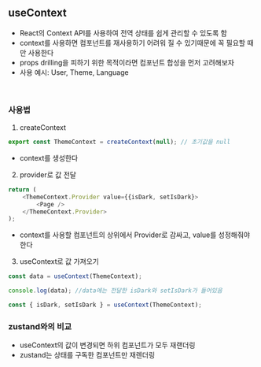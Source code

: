 ## useContext
- React의 Context API를 사용하여 전역 상태를 쉽게 관리할 수 있도록 함
- context를 사용하면 컴포넌트를 재사용하기 어려워 질 수 있기때문에 꼭 필요할 때만 사용한다
- props drilling을 피하기 위한 목적이라면 컴포넌트 합성을 먼저 고려해보자
- 사용 예시: User, Theme, Language 

<br>

### 사용법
1. createContext
```typescript
export const ThemeContext = createContext(null); // 초기값을 null
```
- context를 생성한다


2. provider로 값 전달
```typescript
return (
	<ThemeContext.Provider value={{isDark, setIsDark}> 
		<Page />
	</ThemeContext.Provider>
);
``` 
- context를 사용할 컴포넌트의 상위에서 Provider로 감싸고, value를 성정해줘야 한다


3. useContext로 값 가져오기
```typescript
const data = useContext(ThemeContext);

console.log(data); //data에는 전달한 isDark와 setIsDark가 들어있음

const { isDark, setIsDark } = useContext(ThemeContext);
```


### zustand와의 비교
- useContext의 값이 변경되면 하위 컴포넌트가 모두 재랜더링
- zustand는 상태를 구독한 컴포넌트만 재렌더링